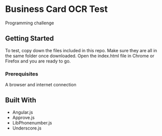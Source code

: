 # Business Card OCR Test
Programming challenge

## Getting Started

To test, copy down the files included in this repo. Make sure they are all in the same folder once downloaded. Open the index.html file in Chrome or Firefox and you are ready to go. 

### Prerequisites

A browser and internet connection

## Built With

* Angular.js
* Approve.js
* LibPhonenumber.js
* Underscore.js